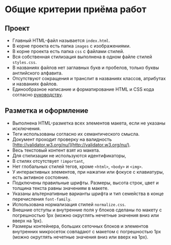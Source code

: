 # Общие критерии приёма работ

## Проект

- Главный HTML-файл называется `index.html`.
- В корне проекта есть папка `images` с изображениями.
- В корне проекта есть папка `css` с файлами стилей.
- Вся собственная стилизация выполнена в одном файле стилей `styles.css`.
- В названиях файлов нет заглавных букв и пробелов, только буквы английского
  алфавита.
- Отсутствуют сокращения и транслит в названиях классов, атрибутах и названиях
  файлов.
- Единообразное написание и форматирование HTML и CSS кода согласно
  [руководству](http://sadcitizen.me/code-guide/).

## Разметка и оформление

- Выполнена HTML-разметка всех элементов макета, если не указаны исключения.
- Теги использованы согласно их семантического смысла.
- Документ проходит проверку на валидность
  [http://validator.w3.org/nu/](http://validator.w3.org/nu/).
- Весь текстовый контент взят из макета.
- Для стилизации не используются идентификаторы,
- В стилях отсутствует `!important`,
- Нет глобальных стилей тегов, кроме `<html>`, `<body>` и `<img>`.
- У интерактивных элементов, при нажатии или фокусе с клавиатуры, есть активное
  состояние.
- Подключены правильные шрифты. Размеры, высота строк, цвет и толщина текста
  равны значениям в макете.
- Указаны альтернативные варианты шрифта и тип семейства в конце перечисления
  `font-family`.
- Использована нормализация стилей `normalize.css`.
- Внешние отступы и внутренние поля у блоков сделаны по макету с погрешностью
  1px (можно округлять нечетные значения вниз или вверх на 1px).
- Размеры контейнера, больших сеточных блоков и элементов внутренних микросеток
  совпадают с макетом с погрешностью 1px (можно округлять нечетные значения вниз
  или вверх на 1px).
